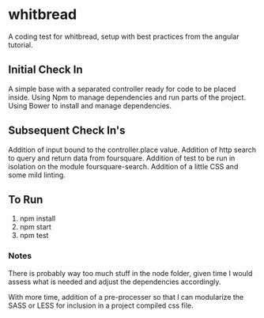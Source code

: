 # whitbread

A coding test for whitbread, setup with best practices from the angular tutorial.

## Initial Check In

A simple base with a separated controller ready for code to be placed inside.
Using Npm to manage dependencies and run parts of the project.
Using Bower to install and manage dependencies.

## Subsequent Check In's

Addition of input bound to the controller.place value.
Addition of http search to query and return data from foursquare.
Addition of test to be run in isolation on the module foursquare-search.
Addition of a little CSS and some mild linting.

## To Run

1. npm install
2. npm start
3. npm test

### Notes

There is probably way too much stuff in the node folder, given time I would assess what is needed and adjust the dependencies accordingly.

With more time, addition of a pre-processer so that I can modularize the SASS or LESS for inclusion in a project compiled css file.
